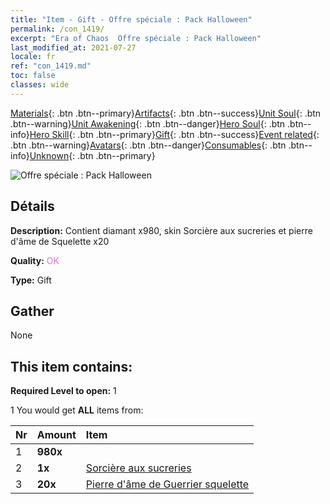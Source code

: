```yaml
---
title: "Item - Gift - Offre spéciale : Pack Halloween"
permalink: /con_1419/
excerpt: "Era of Chaos  Offre spéciale : Pack Halloween"
last_modified_at: 2021-07-27
locale: fr
ref: "con_1419.md"
toc: false
classes: wide
---
```

 [Materials](/ItemsFR/){: .btn .btn--primary}[Artifacts](/ItemsFR/Artifacts/){: .btn .btn--success}[Unit Soul](/ItemsFR/UnitSoul/){: .btn .btn--warning}[Unit Awakening](/ItemsFR/UnitAwakening/){: .btn .btn--danger}[Hero Soul](/ItemsFR/HeroSoul/){: .btn .btn--info}[Hero Skill](/ItemsFR/HeroSkill/){: .btn .btn--primary}[Gift](/ItemsFR/Gift/){: .btn .btn--success}[Event related](/ItemsFR/Events/){: .btn .btn--warning}[Avatars](/ItemsFR/Avatars/){: .btn .btn--danger}[Consumables](/ItemsFR/Consumables/){: .btn .btn--info}[Unknown](/ItemsFR/Unknown/){: .btn .btn--primary}

 ![Offre spéciale : Pack Halloween](/images/t/i_907033.png)

## Détails
 **Description:** Contient diamant x980, skin Sorcière aux sucreries et pierre d'âme de Squelette x20

 **Quality:** <span style="color: #DA70D6">OK</span>

 **Type:** Gift

## Gather

  None

## This item contains:

 **Required Level to open:** 1

 1 You would get **ALL** items  from:

  | Nr | Amount |     Item    |
  |:---|:-------|:------------|
  | 1 |  **980x** | <i class="fas fa-gem"/> |  | 
  | 2 |  **1x** | [Sorcière aux sucreries](/ItemsFR/con_1053/) |  | 
  | 3 |  **20x** | [Pierre d'âme de Guerrier squelette](/ItemsFR/unt_297/) |  | 
